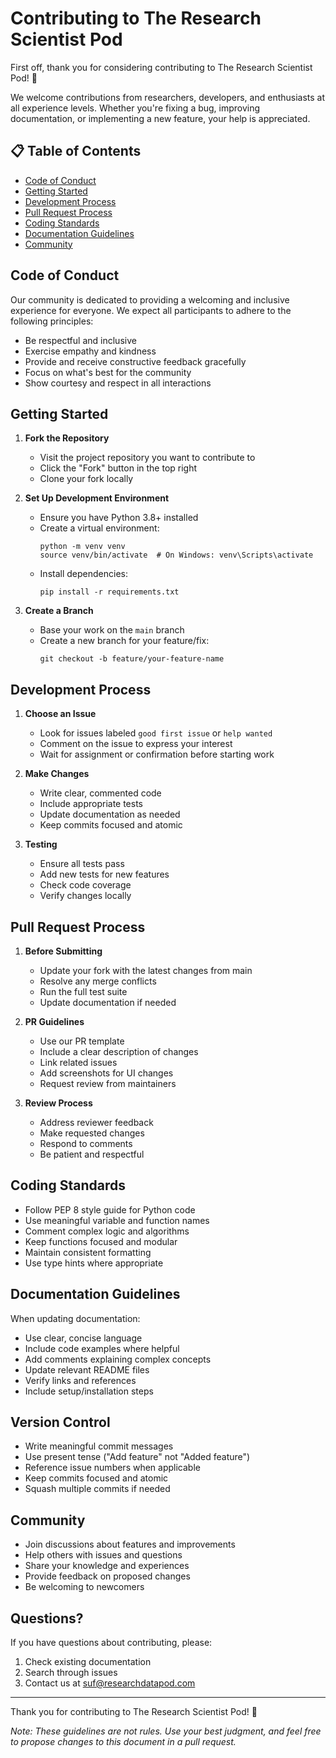 # Contributing to The Research Scientist Pod

First off, thank you for considering contributing to The Research Scientist Pod! 🎉 

We welcome contributions from researchers, developers, and enthusiasts at all experience levels. Whether you're fixing a bug, improving documentation, or implementing a new feature, your help is appreciated.

## 📋 Table of Contents

- [Code of Conduct](#code-of-conduct)
- [Getting Started](#getting-started)
- [Development Process](#development-process)
- [Pull Request Process](#pull-request-process)
- [Coding Standards](#coding-standards)
- [Documentation Guidelines](#documentation-guidelines)
- [Community](#community)

## Code of Conduct

Our community is dedicated to providing a welcoming and inclusive experience for everyone. We expect all participants to adhere to the following principles:

- Be respectful and inclusive
- Exercise empathy and kindness
- Provide and receive constructive feedback gracefully
- Focus on what's best for the community
- Show courtesy and respect in all interactions

## Getting Started

1. **Fork the Repository**
   - Visit the project repository you want to contribute to
   - Click the "Fork" button in the top right
   - Clone your fork locally

2. **Set Up Development Environment**
   - Ensure you have Python 3.8+ installed
   - Create a virtual environment:
     ```
     python -m venv venv
     source venv/bin/activate  # On Windows: venv\Scripts\activate
     ```
   - Install dependencies:
     ```
     pip install -r requirements.txt
     ```

3. **Create a Branch**
   - Base your work on the `main` branch
   - Create a new branch for your feature/fix:
     ```
     git checkout -b feature/your-feature-name
     ```

## Development Process

1. **Choose an Issue**
   - Look for issues labeled `good first issue` or `help wanted`
   - Comment on the issue to express your interest
   - Wait for assignment or confirmation before starting work

2. **Make Changes**
   - Write clear, commented code
   - Include appropriate tests
   - Update documentation as needed
   - Keep commits focused and atomic

3. **Testing**
   - Ensure all tests pass
   - Add new tests for new features
   - Check code coverage
   - Verify changes locally

## Pull Request Process

1. **Before Submitting**
   - Update your fork with the latest changes from main
   - Resolve any merge conflicts
   - Run the full test suite
   - Update documentation if needed

2. **PR Guidelines**
   - Use our PR template
   - Include a clear description of changes
   - Link related issues
   - Add screenshots for UI changes
   - Request review from maintainers

3. **Review Process**
   - Address reviewer feedback
   - Make requested changes
   - Respond to comments
   - Be patient and respectful

## Coding Standards

- Follow PEP 8 style guide for Python code
- Use meaningful variable and function names
- Comment complex logic and algorithms
- Keep functions focused and modular
- Maintain consistent formatting
- Use type hints where appropriate

## Documentation Guidelines

When updating documentation:

- Use clear, concise language
- Include code examples where helpful
- Add comments explaining complex concepts
- Update relevant README files
- Verify links and references
- Include setup/installation steps

## Version Control

- Write meaningful commit messages
- Use present tense ("Add feature" not "Added feature")
- Reference issue numbers when applicable
- Keep commits focused and atomic
- Squash multiple commits if needed

## Community

- Join discussions about features and improvements
- Help others with issues and questions
- Share your knowledge and experiences
- Provide feedback on proposed changes
- Be welcoming to newcomers

## Questions?

If you have questions about contributing, please:

1. Check existing documentation
2. Search through issues
3. Contact us at suf@researchdatapod.com

---

Thank you for contributing to The Research Scientist Pod! 🚀

_Note: These guidelines are not rules. Use your best judgment, and feel free to propose changes to this document in a pull request._
